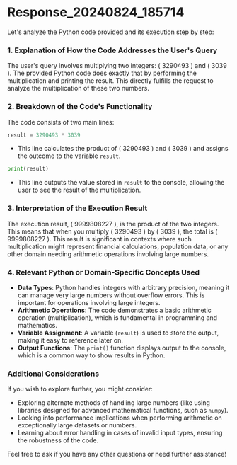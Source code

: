 # Response_20240824_185714

Let's analyze the Python code provided and its execution step by step:

### 1. Explanation of How the Code Addresses the User's Query
The user's query involves multiplying two integers: \( 3290493 \) and \( 3039 \). The provided Python code does exactly that by performing the multiplication and printing the result. This directly fulfills the request to analyze the multiplication of these two numbers.

### 2. Breakdown of the Code's Functionality
The code consists of two main lines:

```python
result = 3290493 * 3039
```
- This line calculates the product of \( 3290493 \) and \( 3039 \) and assigns the outcome to the variable `result`.

```python
print(result)
```
- This line outputs the value stored in `result` to the console, allowing the user to see the result of the multiplication.

### 3. Interpretation of the Execution Result
The execution result, \( 9999808227 \), is the product of the two integers. This means that when you multiply \( 3290493 \) by \( 3039 \), the total is \( 9999808227 \). This result is significant in contexts where such multiplication might represent financial calculations, population data, or any other domain needing arithmetic operations involving large numbers.

### 4. Relevant Python or Domain-Specific Concepts Used
- **Data Types**: Python handles integers with arbitrary precision, meaning it can manage very large numbers without overflow errors. This is important for operations involving large integers.
- **Arithmetic Operations**: The code demonstrates a basic arithmetic operation (multiplication), which is fundamental in programming and mathematics.
- **Variable Assignment**: A variable (`result`) is used to store the output, making it easy to reference later on.
- **Output Functions**: The `print()` function displays output to the console, which is a common way to show results in Python.

### Additional Considerations
If you wish to explore further, you might consider:
- Exploring alternate methods of handling large numbers (like using libraries designed for advanced mathematical functions, such as `numpy`).
- Looking into performance implications when performing arithmetic on exceptionally large datasets or numbers.
- Learning about error handling in cases of invalid input types, ensuring the robustness of the code. 

Feel free to ask if you have any other questions or need further assistance!